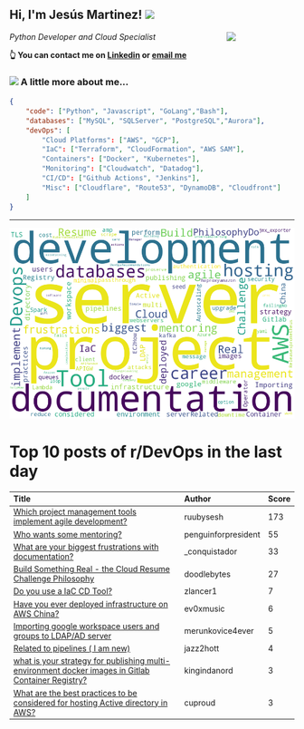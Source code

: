 <!--
**jmartinezl/jmartinezl** is a ✨ _special_ ✨ repository because its `README.md` (this file) appears on your GitHub profile.

Here are some ideas to get you started:

- 🔭 I’m currently working on ...
- 🌱 I’m currently learning ...
- 👯 I’m looking to collaborate on ...
- 🤔 I’m looking for help with ...
- 💬 Ask me about ...
- 📫 How to reach me: ...
- 😄 Pronouns: ...
- ⚡ Fun fact: ...
-->

<h2>Hi, I'm Jesús Martinez! <img src="https://media.giphy.com/media/WUlplcMpOCEmTGBtBW/giphy.gif" width="30"> </h2>
<img align='right' src="https://media.giphy.com/media/NytMLKyiaIh6VH9SPm/giphy.gif" width="120">
<p><em>Python Developer and Cloud Specialist
</em></p>

**👆 You can contact me on [Linkedin](https://www.linkedin.com/in/jes%C3%BAs-martinez-2b7b10104/) or [email me](mailto:jesus.mtz.lorenzo@gmail.com)**

### <img src="https://media.giphy.com/media/VgCDAzcKvsR6OM0uWg/giphy.gif" width="50"> A little more about me...  

```json
{
    "code": ["Python", "Javascript", "GoLang","Bash"],
    "databases": ["MySQL", "SQLServer", "PostgreSQL","Aurora"],
    "devOps": [
        "Cloud Platforms": ["AWS", "GCP"],
        "IaC": ["Terraform", "CloudFormation", "AWS SAM"],
        "Containers": ["Docker", "Kubernetes"],
        "Monitoring": ["Cloudwatch", "Datadog"],
        "CI/CD": ["Github Actions", "Jenkins"],
        "Misc": ["Cloudflare", "Route53", "DynamoDB", "Cloudfront"]
    ]
}
```
---

![Wordcloud](./cloud.png)

# Top 10 posts of r/DevOps in the last day

| Title | Author | Score |
|:---|:---|:---|
| [Which project management tools implement agile development?](https://www.reddit.com/r/devops/comments/vz060v/which_project_management_tools_implement_agile/) | ruubysesh | 173 |
| [Who wants some mentoring?](https://www.reddit.com/r/devops/comments/vyv1sq/who_wants_some_mentoring/) | penguinforpresident | 55 |
| [What are your biggest frustrations with documentation?](https://www.reddit.com/r/devops/comments/vyw36v/what_are_your_biggest_frustrations_with/) | _conquistador | 33 |
| [Build Something Real - the Cloud Resume Challenge Philosophy](https://www.reddit.com/r/devops/comments/vyzvju/build_something_real_the_cloud_resume_challenge/) | doodlebytes | 27 |
| [Do you use a IaC CD Tool?](https://www.reddit.com/r/devops/comments/vzefyt/do_you_use_a_iac_cd_tool/) | zlancer1 | 7 |
| [Have you ever deployed infrastructure on AWS China?](https://www.reddit.com/r/devops/comments/vyzgf2/have_you_ever_deployed_infrastructure_on_aws_china/) | ev0xmusic | 6 |
| [Importing google workspace users and groups to LDAP/AD server](https://www.reddit.com/r/devops/comments/vzktcj/importing_google_workspace_users_and_groups_to/) | merunkovice4ever | 5 |
| [Related to pipelines ( I am new)](https://www.reddit.com/r/devops/comments/vzij99/related_to_pipelines_i_am_new/) | jazz2hott | 4 |
| [what is your strategy for publishing multi-environment docker images in Gitlab Container Registry?](https://www.reddit.com/r/devops/comments/vzi5pu/what_is_your_strategy_for_publishing/) | kingindanord | 3 |
| [What are the best practices to be considered for hosting Active directory in AWS?](https://www.reddit.com/r/devops/comments/vzc1bo/what_are_the_best_practices_to_be_considered_for/) | cuproud | 3 |
